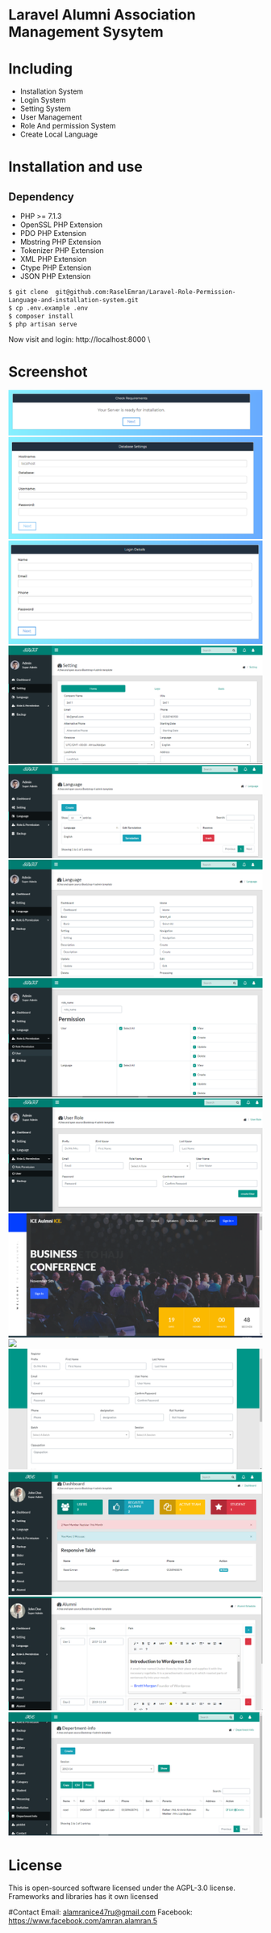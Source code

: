 # Laravel Alumni Association Management Sysytem
# Including
- Installation System
- Login System
- Setting System
- User Management
- Role And permission System
- Create Local Language

# Installation and use

## Dependency
- PHP >= 7.1.3
- OpenSSL PHP Extension
- PDO PHP Extension
- Mbstring PHP Extension
- Tokenizer PHP Extension
- XML PHP Extension
- Ctype PHP Extension
- JSON PHP Extension

```
$ git clone  git@github.com:RaselEmran/Laravel-Role-Permission-Language-and-installation-system.git
$ cp .env.example .env
$ composer install
$ php artisan serve
```
Now visit and login: http://localhost:8000 \

# Screenshot
<img src="./screnshot/pg.PNG" >
<img src="./screnshot/ph1.PNG" >
<img src="./screnshot/ppp.PNG" >
<img src="./screnshot/Capture.PNG" >
<img src="./screnshot/Capture1.PNG" >
<img src="./screnshot/Capture2.PNG" >
<img src="./screnshot/Capture3.PNG" >
<img src="./screnshot/Capture4.PNG" >
<img src="./screnshot/font.PNG" >
<img src="./screnshot/font1.PNG" >
<img src="./screnshot/font2.PNG" >
<img src="./screnshot/font3.PNG" >
<img src="./screnshot/font4.PNG" >
<img src="./screnshot/font5.PNG" >



# License

This is open-sourced software licensed under the AGPL-3.0 license. Frameworks and libraries has it own licensed

#Contact
Email: alamranice47ru@gmail.com
Facebook: https://www.facebook.com/amran.alamran.5